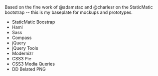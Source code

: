 Based on the fine work of @adamstac and @charlesr on the StaticMatic bootstrap -- this is my baseplate for mockups and prototypes.

 * StaticMatic Boostrap
 * Haml
 * Sass
 * Compass
 * jQuery
 * jQuery Tools
 * Modernizr
 * CSS3 Pie
 * CSS3 Media Queries
 * DD Belated PNG